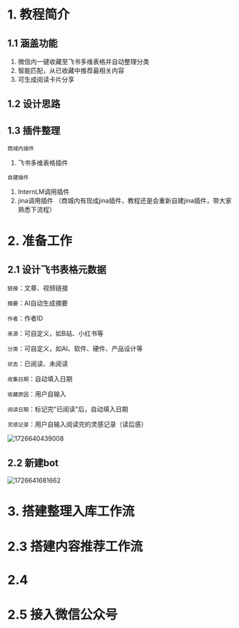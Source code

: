 # 1. 教程简介

## 1.1 涵盖功能

1. 微信内一键收藏至飞书多维表格并自动整理分类
2. 智能匹配，从已收藏中推荐最相关内容
3. 可生成阅读卡片分享

## 1.2 设计思路

## 1.3 插件整理

```商城内插件```

1. 飞书多维表格插件
   
```自建插件```

1. InternLM调用插件
2. jina调用插件    （商城内有现成jina插件，教程还是会重新自建jina插件，带大家熟悉下流程）

# 2. 准备工作

## 2.1 设计飞书表格元数据

```链接```：文章、视频链接

```摘要```：AI自动生成摘要

```作者```：作者ID

```来源```：可自定义，如B站、小红书等

```分类```：可自定义，如AI、软件、硬件、产品设计等

```状态```：已阅读、未阅读

```收集日期```：自动填入日期

```收藏原因```：用户自输入

```阅读日期```：标记完"已阅读"后，自动填入日期

```灵感记录```：用户自输入阅读完的灵感记录（读后感）

![1726640439008](https://github.com/user-attachments/assets/8ab4f48f-d968-4714-b989-9aa4eef87261)


## 2.2 新建bot

![1726641681662](https://github.com/user-attachments/assets/7346093e-386d-42dc-9481-ee39386ddce3)


# 3. 搭建整理入库工作流



# 2.3 搭建内容推荐工作流

# 2.4 

# 2.5 接入微信公众号

